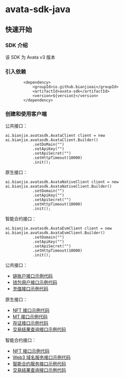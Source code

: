 # avata-sdk-java

## 快速开始

### SDK 介绍

该 SDK 为 Avata v3 版本

### 引入依赖

```
        <dependency>
            <groupId>io.github.bianjieai</groupId>
            <artifactId>avata-sdk</artifactId>
            <version>${version}</version>
        </dependency>
```

### 创建和使用客户端

公共接口：

```
ai.bianjie.avatasdk.AvataClient client = new ai.bianjie.avatasdk.AvataClient.Builder()
            .setDoMain("")
            .setApiKey("")
            .setApiSecret("")
            .setHttpTimeout(10000)
            .init();
```

原生接口：

```
ai.bianjie.avatasdk.AvataNativeClient client = new ai.bianjie.avatasdk.AvataNativeClient.Builder()
            .setDomain("")
            .setApiKey("")
            .setApiSecret("")
            .setHttpTimeout(10000)
            .init();

```

智能合约接口：

```
ai.bianjie.avatasdk.AvataEvmClient client = new ai.bianjie.avatasdk.AvataEvmClient.Builder()
            .setDomain("")
            .setApiKey("")
            .setApiSecret("")
            .setHttpTimeout(10000)
            .init();

```

公共接口：

- [链账户接口示例代码](./src/test/java/AccountTest.java)
- [钱包用户接口示例代码](./src/test/java/UserTest.java)
- [充值接口示例代码](./src/test/java/OrderTest.java)

原生接口：

- [NFT 接口示例代码](./src/test/java/nat/NftTest.java)
- [MT 接口示例代码](./src/test/java/nat/MtTest.java)
- [存证接口示例代码](./src/test/java/nat/RecordsTest.java)
- [交易结果查询接口示例代码](./src/test/java/nat/TxTest.java)

智能合约接口：

- [NFT 接口示例代码](./src/test/java/evm/NftTest.java)
- [Web3 域名服务接口示例代码](./src/test/java/evm/NsTest.java)
- [智能合约服务接口示例代码](./src/test/java/evm/ContractTest.java)
- [交易结果查询接口示例代码](./src/test/java/evm/TxTest.java)

